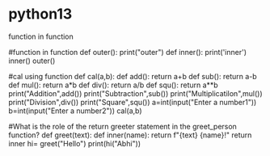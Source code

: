 # python13
function in function

#function in function
def outer():
    print("outer")
    def inner():
        print('inner')
    inner()
outer()

#cal using function
def cal(a,b):
    def add():
        return a+b
    def sub():
        return a-b
    def mul():
        return a*b
    def div():
        return a/b
    def squ():
        return a**b
    print("Addition",add())
    print("Subtraction",sub())
    print("Multiplicatilon",mul())
    print("Division",div())
    print("Square",squ())
a=int(input("Enter a number1"))
b=int(input("Enter a number2")) 
cal(a,b)


#What is the role of the return greeter statement in the greet_person function?
def greet(text):
    def inner(name):
        return f"{text} {name}!"
    return inner
hi= greet("Hello")
print(hi("Abhi"))
